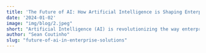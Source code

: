 ```yaml
---
title: 'The Future of AI: How Artificial Intelligence is Shaping Enterprise Solutions'
date: '2024-01-02'
image: "img/blog/2.jpeg"
short: "Artificial Intelligence (AI) is revolutionizing the way enterprises operate, offering unprecedented efficiency and innovation. From automating routine tasks to providing deep insights through data analysis, AI is becoming a critical tool for businesses looking to maintain a competitive edge."
author: "Sean Coutinho"
slug: "future-of-ai-in-enterprise-solutions"
---
```

